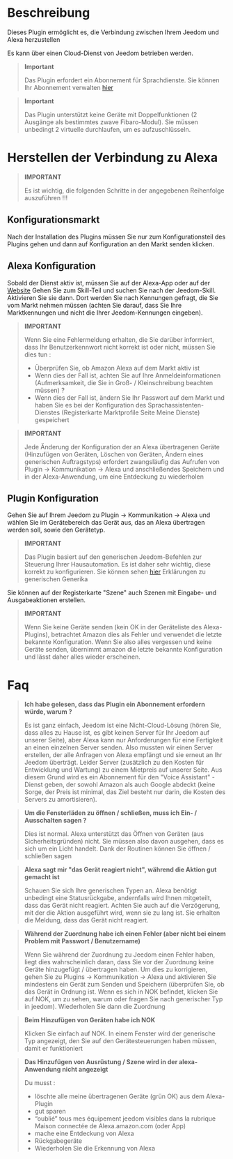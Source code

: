 # Beschreibung

Dieses Plugin ermöglicht es, die Verbindung zwischen Ihrem Jeedom und Alexa herzustellen

Es kann über einen Cloud-Dienst von Jeedom betrieben werden.

> **Important**
>
> Das Plugin erfordert ein Abonnement für Sprachdienste. Sie können Ihr Abonnement verwalten [hier](https://www.jeedom.com/market/index.php?v=d&p=profils#services)

> **Important**
>
> Das Plugin unterstützt keine Geräte mit Doppelfunktionen (2 Ausgänge als bestimmtes zwave Fibaro-Modul). Sie müssen unbedingt 2 virtuelle durchlaufen, um es aufzuschlüsseln.

# Herstellen der Verbindung zu Alexa

> **IMPORTANT**
>
> Es ist wichtig, die folgenden Schritte in der angegebenen Reihenfolge auszuführen !!!

## Konfigurationsmarkt

Nach der Installation des Plugins müssen Sie nur zum Konfigurationsteil des Plugins gehen und dann auf Konfiguration an den Markt senden klicken.

## Alexa Konfiguration

Sobald der Dienst aktiv ist, müssen Sie auf der Alexa-App oder auf der [Website](https://alexa.amazon.fr/spa/index.html) Gehen Sie zum Skill-Teil und suchen Sie nach der Jeedom-Skill. Aktivieren Sie sie dann. Dort werden Sie nach Kennungen gefragt, die Sie vom Markt nehmen müssen (achten Sie darauf, dass Sie Ihre Marktkennungen und nicht die Ihrer Jeedom-Kennungen eingeben).

> **IMPORTANT**
>
> Wenn Sie eine Fehlermeldung erhalten, die Sie darüber informiert, dass Ihr Benutzerkennwort nicht korrekt ist oder nicht, müssen Sie dies tun :
> - Überprüfen Sie, ob Amazon Alexa auf dem Markt aktiv ist
> - Wenn dies der Fall ist, achten Sie auf Ihre Anmeldeinformationen (Aufmerksamkeit, die Sie in Groß- / Kleinschreibung beachten müssen) ?
> - Wenn dies der Fall ist, ändern Sie Ihr Passwort auf dem Markt und haben Sie es bei der Konfiguration des Sprachassistenten-Dienstes (Registerkarte Marktprofile Seite Meine Dienste) gespeichert

> **IMPORTANT**
>
>Jede Änderung der Konfiguration der an Alexa übertragenen Geräte (Hinzufügen von Geräten, Löschen von Geräten, Ändern eines generischen Auftragstyps) erfordert zwangsläufig das Aufrufen von Plugin -> Kommunikation -> Alexa und anschließendes Speichern und in der Alexa-Anwendung, um eine Entdeckung zu wiederholen

## Plugin Konfiguration

Gehen Sie auf Ihrem Jeedom zu Plugin -> Kommunikation -> Alexa und wählen Sie im Gerätebereich das Gerät aus, das an Alexa übertragen werden soll, sowie den Gerätetyp.

> **IMPORTANT**
>
> Das Plugin basiert auf den generischen Jeedom-Befehlen zur Steuerung Ihrer Hausautomation. Es ist daher sehr wichtig, diese korrekt zu konfigurieren. Sie können sehen [hier](https://jeedom.github.io/plugin-mobile/fr_FR/#tocAnchor-1-6) Erklärungen zu generischen Generika

Sie können auf der Registerkarte "Szene" auch Szenen mit Eingabe- und Ausgabeaktionen erstellen.

> **IMPORTANT**
>
> Wenn Sie keine Geräte senden (kein OK in der Geräteliste des Alexa-Plugins), betrachtet Amazon dies als Fehler und verwendet die letzte bekannte Konfiguration. Wenn Sie also alles vergessen und keine Geräte senden, übernimmt amazon die letzte bekannte Konfiguration und lässt daher alles wieder erscheinen.

# Faq

>**Ich habe gelesen, dass das Plugin ein Abonnement erfordern würde, warum ?**
>
> Es ist ganz einfach, Jeedom ist eine Nicht-Cloud-Lösung (hören Sie, dass alles zu Hause ist, es gibt keinen Server für Ihr Jeedom auf unserer Seite), aber Alexa kann nur Anforderungen für eine Fertigkeit an einen einzelnen Server senden. Also mussten wir einen Server erstellen, der alle Anfragen von Alexa empfängt und sie erneut an Ihr Jeedom überträgt. Leider Server (zusätzlich zu den Kosten für Entwicklung und Wartung) zu einem Mietpreis auf unserer Seite. Aus diesem Grund wird es ein Abonnement für den "Voice Assistant" -Dienst geben, der sowohl Amazon als auch Google abdeckt (keine Sorge, der Preis ist minimal, das Ziel besteht nur darin, die Kosten des Servers zu amortisieren).

>**Um die Fensterläden zu öffnen / schließen, muss ich Ein- / Ausschalten sagen ?**
>
> Dies ist normal. Alexa unterstützt das Öffnen von Geräten (aus Sicherheitsgründen) nicht. Sie müssen also davon ausgehen, dass es sich um ein Licht handelt. Dank der Routinen können Sie öffnen / schließen sagen

>**Alexa sagt mir "das Gerät reagiert nicht", während die Aktion gut gemacht ist**
>
> Schauen Sie sich Ihre generischen Typen an. Alexa benötigt unbedingt eine Statusrückgabe, andernfalls wird Ihnen mitgeteilt, dass das Gerät nicht reagiert. Achten Sie auch auf die Verzögerung, mit der die Aktion ausgeführt wird, wenn sie zu lang ist. Sie erhalten die Meldung, dass das Gerät nicht reagiert.

>**Während der Zuordnung habe ich einen Fehler (aber nicht bei einem Problem mit Passwort / Benutzername)**
>
>Wenn Sie während der Zuordnung zu Jeedom einen Fehler haben, liegt dies wahrscheinlich daran, dass Sie vor der Zuordnung keine Geräte hinzugefügt / übertragen haben. Um dies zu korrigieren, gehen Sie zu Plugins -> Kommunikation -> Alexa und aktivieren Sie mindestens ein Gerät zum Senden und Speichern (überprüfen Sie, ob das Gerät in Ordnung ist. Wenn es sich in NOK befindet, klicken Sie auf NOK, um zu sehen, warum oder fragen Sie nach generischer Typ in jeedom). Wiederholen Sie dann die Zuordnung

>**Beim Hinzufügen von Geräten habe ich NOK**
>
>Klicken Sie einfach auf NOK. In einem Fenster wird der generische Typ angezeigt, den Sie auf den Gerätesteuerungen haben müssen, damit er funktioniert

>**Das Hinzufügen von Ausrüstung / Szene wird in der alexa-Anwendung nicht angezeigt**
>
> Du musst :
> - löschte alle meine übertragenen Geräte (grün OK) aus dem Alexa-Plugin
> - gut sparen
> - “oublié” tous mes équipement jeedom visibles dans la rubrique Maison connectée de Alexa.amazon.com (oder App)
> - mache eine Entdeckung von Alexa
> - Rückgabegeräte
> - Wiederholen Sie die Erkennung von Alexa
